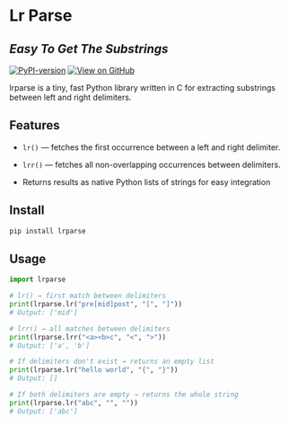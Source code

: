 # Lr Parse
## _Easy To Get The Substrings_


[![PyPI-version](https://img.shields.io/pypi/v/lrparse.svg)](https://pypi.org/project/lrparse/)
[![View on GitHub](https://img.shields.io/badge/GitHub-view-brightgreen?logo=github)](https://github.com/haohanxabo1/lrparse)

lrparse is a tiny, fast Python library written in C for extracting substrings between left and right delimiters.

## Features

- `lr()` — fetches the first occurrence between a left and right delimiter.

- `lrr()` — fetches all non-overlapping occurrences between delimiters.

- Returns results as native Python lists of strings for easy integration

## Install

```sh
pip install lrparse
```

## Usage

```python
import lrparse

# lr() → first match between delimiters
print(lrparse.lr("pre[mid]post", "[", "]"))
# Output: ['mid']

# lrr() → all matches between delimiters
print(lrparse.lrr("<a><b>c", "<", ">"))
# Output: ['a', 'b']

# If delimiters don't exist → returns an empty list
print(lrparse.lr("hello world", "{", "}"))
# Output: []

# If both delimiters are empty → returns the whole string
print(lrparse.lr("abc", "", ""))
# Output: ['abc']
```
